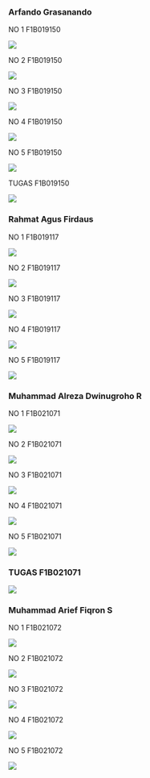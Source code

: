 <h3>Arfando Grasanando</h3>
<p>NO 1 F1B019150</p>
<img src="https://raw.githubusercontent.com/arfando27/P1-Kelompok-1/main/SCREENSHOOT/P1no1_F1B019150.png">
<p></p>
<p>NO 2 F1B019150</p>
<img src="https://raw.githubusercontent.com/arfando27/P1-Kelompok-1/main/SCREENSHOOT/P1no2_F1B019150.png">
<p></p>
<p>NO 3 F1B019150</p>
<img src="https://raw.githubusercontent.com/arfando27/P1-Kelompok-1/main/SCREENSHOOT/P1no3_F1B019150.png">
<p></p>
<p>NO 4 F1B019150</p>
<img src="https://raw.githubusercontent.com/arfando27/P1-Kelompok-1/main/SCREENSHOOT/P1no4_F1B019150.png">
<p></p>
<p>NO 5 F1B019150</p>
<img src="https://raw.githubusercontent.com/arfando27/P1-Kelompok-1/main/SCREENSHOOT/P1no5_F1B019150.png">
<p></p>
<p>TUGAS F1B019150</p>
<img src="https://raw.githubusercontent.com/arfando27/P1-Kelompok-1/main/SCREENSHOOT/P1tugas_F1B019150.png">
<p></p>

<h3>Rahmat Agus Firdaus</h3>
<p>NO 1 F1B019117</p>
<img src="https://raw.githubusercontent.com/arfando27/P1-Kelompok-1/main/SCREENSHOOT/P1no1_F1B019117.png">
<p></p>
<p>NO 2 F1B019117</p>
<img src="https://raw.githubusercontent.com/arfando27/P1-Kelompok-1/main/SCREENSHOOT/P1no2_F1B019117.png">
<p></p>
<p>NO 3 F1B019117</p>
<img src="https://raw.githubusercontent.com/arfando27/P1-Kelompok-1/main/SCREENSHOOT/P1no3_F1B019117.png">
<p></p>
<p>NO 4 F1B019117</p>
<img src="https://raw.githubusercontent.com/arfando27/P1-Kelompok-1/main/SCREENSHOOT/P1no4_F1B019117.png">
<p></p>
<p>NO 5 F1B019117</p>
<img src="https://raw.githubusercontent.com/arfando27/P1-Kelompok-1/main/SCREENSHOOT/P1no5_F1B019117.png">
<p></p>

<h3>Muhammad Alreza Dwinugroho R</h3>
<p>NO 1 F1B021071</p>
<img src="https://raw.githubusercontent.com/arfando27/P1-Kelompok-1/main/SCREENSHOOT/P1nomor1_F1B021071.png">
<p></p>
<p>NO 2 F1B021071</p>
<p></p>
<img src="https://raw.githubusercontent.com/arfando27/P1-Kelompok-1/main/SCREENSHOOT/P1nomor2_F1B021071.png">
<p></p>
<p>NO 3 F1B021071</p>
<p></p>
<img src="https://raw.githubusercontent.com/arfando27/P1-Kelompok-1/main/SCREENSHOOT/P1nomor3_F1B021071.png">
<p></p>
<p>NO 4 F1B021071</p>
<p></p>
<img src="https://raw.githubusercontent.com/arfando27/P1-Kelompok-1/main/SCREENSHOOT/P1nomor4_F1B021071.png">
<p></p>
<p>NO 5 F1B021071</p>
<p></p>
<img src="https://raw.githubusercontent.com/arfando27/P1-Kelompok-1/main/SCREENSHOOT/P1nomor5_F1B021071.png">
<p></p>
<h3>TUGAS F1B021071</h3>
<img src="https://raw.githubusercontent.com/arfando27/P1-Kelompok-1/main/SCREENSHOOT/tugasp1_F1B021071.png">
<p></p>
<h3>Muhammad Arief Fiqron S</h3>
<p>NO 1 F1B021072</p>
<p></p>
<img src="https://raw.githubusercontent.com/arfando27/P1-Kelompok-1/main/SCREENSHOOT/p1no1_F1B021072.png">
<p></p>
<p>NO 2 F1B021072</p>
<p></p>
<img src="https://raw.githubusercontent.com/arfando27/P1-Kelompok-1/main/SCREENSHOOT/p1no2_F1B021072.png">
<p></p>
<p>NO 3 F1B021072</p>
<p></p>
<img src="https://raw.githubusercontent.com/arfando27/P1-Kelompok-1/main/SCREENSHOOT/p1no3_F1B021072.png">
<p></p>
<p>NO 4 F1B021072</p>
<p></p>
<img src="https://raw.githubusercontent.com/arfando27/P1-Kelompok-1/main/SCREENSHOOT/p1no4_F1B021072.png">
<p></p>

<p>NO 5 F1B021072</p>
<p></p>
<img src="https://raw.githubusercontent.com/arfando27/P1-Kelompok-1/main/SCREENSHOOT/p1no5_F1B021072.png">
<p></p>


